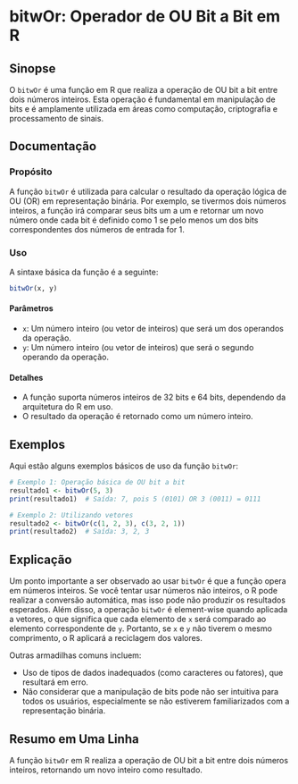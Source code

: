 <!--
Meta Description: # bitwOr: Operador de OU Bit a Bit em R ## Sinopse O `bitwOr` é uma função em R que realiza a operação de OU bit a bit entre dois números inteiros. Es...
Meta Keywords: bitwor, bit, operação, função, que
-->

# bitwOr: Operador de OU Bit a Bit em R

## Sinopse
O `bitwOr` é uma função em R que realiza a operação de OU bit a bit entre dois números inteiros. Esta operação é fundamental em manipulação de bits e é amplamente utilizada em áreas como computação, criptografia e processamento de sinais.

## Documentação
### Propósito
A função `bitwOr` é utilizada para calcular o resultado da operação lógica de OU (OR) em representação binária. Por exemplo, se tivermos dois números inteiros, a função irá comparar seus bits um a um e retornar um novo número onde cada bit é definido como 1 se pelo menos um dos bits correspondentes dos números de entrada for 1.

### Uso
A sintaxe básica da função é a seguinte:

```R
bitwOr(x, y)
```

#### Parâmetros
- `x`: Um número inteiro (ou vetor de inteiros) que será um dos operandos da operação.
- `y`: Um número inteiro (ou vetor de inteiros) que será o segundo operando da operação.

#### Detalhes
- A função suporta números inteiros de 32 bits e 64 bits, dependendo da arquitetura do R em uso.
- O resultado da operação é retornado como um número inteiro.

## Exemplos
Aqui estão alguns exemplos básicos de uso da função `bitwOr`:

```R
# Exemplo 1: Operação básica de OU bit a bit
resultado1 <- bitwOr(5, 3)
print(resultado1)  # Saída: 7, pois 5 (0101) OR 3 (0011) = 0111

# Exemplo 2: Utilizando vetores
resultado2 <- bitwOr(c(1, 2, 3), c(3, 2, 1))
print(resultado2)  # Saída: 3, 2, 3
```

## Explicação
Um ponto importante a ser observado ao usar `bitwOr` é que a função opera em números inteiros. Se você tentar usar números não inteiros, o R pode realizar a conversão automática, mas isso pode não produzir os resultados esperados. Além disso, a operação `bitwOr` é element-wise quando aplicada a vetores, o que significa que cada elemento de `x` será comparado ao elemento correspondente de `y`. Portanto, se `x` e `y` não tiverem o mesmo comprimento, o R aplicará a reciclagem dos valores.

Outras armadilhas comuns incluem:
- Uso de tipos de dados inadequados (como caracteres ou fatores), que resultará em erro.
- Não considerar que a manipulação de bits pode não ser intuitiva para todos os usuários, especialmente se não estiverem familiarizados com a representação binária.

## Resumo em Uma Linha
A função `bitwOr` em R realiza a operação de OU bit a bit entre dois números inteiros, retornando um novo inteiro como resultado.